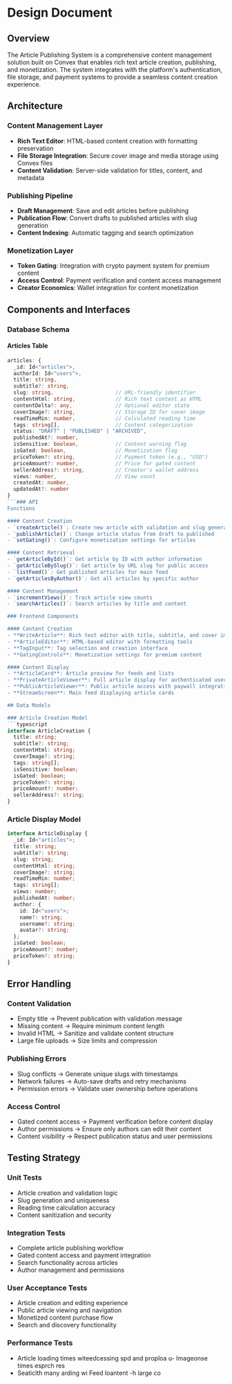 # Design Document

## Overview

The Article Publishing System is a comprehensive content management solution built on Convex that enables rich text article creation, publishing, and monetization. The system integrates with the platform's authentication, file storage, and payment systems to provide a seamless content creation experience.

## Architecture

### Content Management Layer
- **Rich Text Editor**: HTML-based content creation with formatting preservation
- **File Storage Integration**: Secure cover image and media storage using Convex files
- **Content Validation**: Server-side validation for titles, content, and metadata

### Publishing Pipeline
- **Draft Management**: Save and edit articles before publishing
- **Publication Flow**: Convert drafts to published articles with slug generation
- **Content Indexing**: Automatic tagging and search optimization

### Monetization Layer
- **Token Gating**: Integration with crypto payment system for premium content
- **Access Control**: Payment verification and content access management
- **Creator Economics**: Wallet integration for content monetization

## Components and Interfaces

### Database Schema

#### Articles Table
```typescript
articles: {
  _id: Id<"articles">,
  authorId: Id<"users">,
  title: string,
  subtitle?: string,
  slug: string,                    // URL-friendly identifier
  contentHtml: string,             // Rich text content as HTML
  contentDelta?: any,              // Optional editor state
  coverImage?: string,             // Storage ID for cover image
  readTimeMin: number,             // Calculated reading time
  tags: string[],                  // Content categorization
  status: "DRAFT" | "PUBLISHED" | "ARCHIVED",
  publishedAt?: number,
  isSensitive: boolean,            // Content warning flag
  isGated: boolean,                // Monetization flag
  priceToken?: string,             // Payment token (e.g., "USD")
  priceAmount?: number,            // Price for gated content
  sellerAddress?: string,          // Creator's wallet address
  views: number,                   // View count
  createdAt: number,
  updatedAt?: number
}
```### API 
Functions

#### Content Creation
- `createArticle()`: Create new article with validation and slug generation
- `publishArticle()`: Change article status from draft to published
- `setGating()`: Configure monetization settings for articles

#### Content Retrieval
- `getArticleById()`: Get article by ID with author information
- `getArticleBySlug()`: Get article by URL slug for public access
- `listFeed()`: Get published articles for main feed
- `getArticlesByAuthor()`: Get all articles by specific author

#### Content Management
- `incrementViews()`: Track article view counts
- `searchArticles()`: Search articles by title and content

### Frontend Components

#### Content Creation
- **WriteArticle**: Rich text editor with title, subtitle, and cover image upload
- **ArticleEditor**: HTML-based editor with formatting tools
- **TagInput**: Tag selection and creation interface
- **GatingControls**: Monetization settings for premium content

#### Content Display
- **ArticleCard**: Article preview for feeds and lists
- **PrivateArticleViewer**: Full article display for authenticated users
- **PublicArticleViewer**: Public article access with paywall integration
- **StreamScreen**: Main feed displaying article cards

## Data Models

### Article Creation Model
```typescript
interface ArticleCreation {
  title: string;
  subtitle?: string;
  contentHtml: string;
  coverImage?: string;
  tags: string[];
  isSensitive: boolean;
  isGated: boolean;
  priceToken?: string;
  priceAmount?: number;
  sellerAddress?: string;
}
```

### Article Display Model
```typescript
interface ArticleDisplay {
  _id: Id<"articles">;
  title: string;
  subtitle?: string;
  slug: string;
  contentHtml: string;
  coverImage?: string;
  readTimeMin: number;
  tags: string[];
  views: number;
  publishedAt: number;
  author: {
    id: Id<"users">;
    name?: string;
    username?: string;
    avatar?: string;
  };
  isGated: boolean;
  priceAmount?: number;
  priceToken?: string;
}
```

## Error Handling

### Content Validation
- Empty title → Prevent publication with validation message
- Missing content → Require minimum content length
- Invalid HTML → Sanitize and validate content structure
- Large file uploads → Size limits and compression

### Publishing Errors
- Slug conflicts → Generate unique slugs with timestamps
- Network failures → Auto-save drafts and retry mechanisms
- Permission errors → Validate user ownership before operations

### Access Control
- Gated content access → Payment verification before content display
- Author permissions → Ensure only authors can edit their content
- Content visibility → Respect publication status and user permissions

## Testing Strategy

### Unit Tests
- Article creation and validation logic
- Slug generation and uniqueness
- Reading time calculation accuracy
- Content sanitization and security

### Integration Tests
- Complete article publishing workflow
- Gated content access and payment integration
- Search functionality across articles
- Author management and permissions

### User Acceptance Tests
- Article creation and editing experience
- Public article viewing and navigation
- Monetized content purchase flow
- Search and discovery functionality

### Performance Tests
- Article loading times witeedcessing spd and proploa u- Imageonse times
esprch res
- Seaticlth many arding wi Feed loantent
-h large co